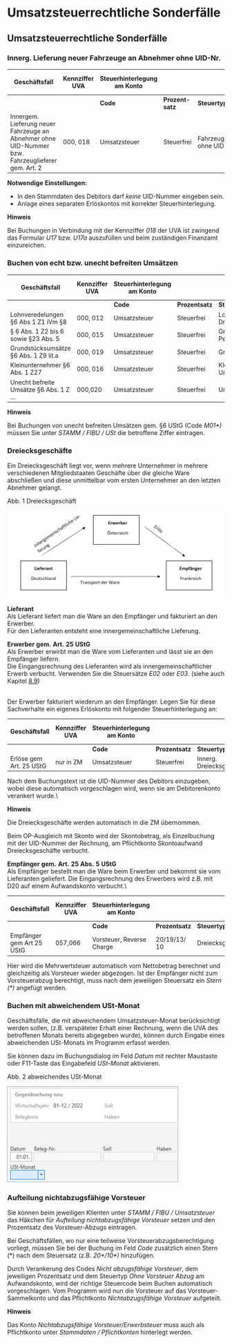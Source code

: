# Umsatzsteuerrechtliche Sonderfälle

## Umsatzsteuerrechtliche Sonderfälle

### Innerg. Lieferung neuer Fahrzeuge an Abnehmer ohne UID-Nr.


| **Geschäftsfall** | **Kennziffer** **UVA** | **Steuerhinterlegung** **am** **Konto** |  |  | **Eingabe** **im Buchungsdialog** **(Feld Code)** | **Anzeige** **Journal/Konto** |
| --- | --- | --- | --- | --- | --- | --- |
|  |  | **Code** | **Prozent-satz** | **Steuertyp** |  |  |
| Innergem. Lieferung neuer Fahrzeuge an Abnehmer ohne UID-Nummer bzw. Fahrzeuglieferer gem. Art. 2 | &#48;00, 018 | Umsatzsteuer | Steuerfrei | Fahrzeug ohne UID | \*2 | M\*2 |



**Notwendige** **Einstellungen:**

* In den Stammdaten des Debitors darf *keine* UID-Nummer eingeben sein.
* Anlage eines separaten Erlöskontos mit korrekter Steuerhinterlegung.


**Hinweis**

Bei Buchungen in Verbindung mit der Kennziffer *018* der UVA ist zwingend das Formular *U17* bzw. *U17a* auszufüllen und beim zuständigen Finanzamt einzureichen.

### Buchen von echt bzw. unecht befreiten Umsätzen


| **Geschäftsfall** | **Kennziffer** **UVA** | **Steuerhinterlegung** **am** **Konto** |  |  | **Eingabe** **im Buchungsdialog** **(Feld Code)** | **Anzeige** **Journal/Konto** |
| --- | --- | --- | --- | --- | --- | --- |
|  |  | **Code** | **Prozentsatz** | **Steuertyp** |  |  |
| Lohnveredelungen §6 Abs 1 Z1 iVm §8 | &#48;00, 012 | Umsatzsteuer | Steuerfrei | Lohnveredelung Drittland | L01 | L01 |
| § 6 Abs. 1 Z2 bis 6 sowie §23 Abs. 5 | &#48;00, 015 | Umsatzsteuer | Steuerfrei | Grenzüberschreitende Personenbeförderung | P01 | P01 |
| Grundstücksumsätze §6 Abs. 1 Z9 lit.a | &#48;00, 019 | Umsatzsteuer | Steuerfrei | Grundstück Umsatz | G01\* | G01\* |
| Kleinunternehmer §6 Abs. 1 Z27 | &#48;00, 016 | Umsatzsteuer | Steuerfrei | Kleinunternehmer Umsatz | K01\* | K01\* |
| Unecht befreite Umsätze §6 Abs. 1 Z … | &#48;00,020 | Umsatzsteuer | Steuerfrei | Unecht befreit | &#48;1\* | M01\* |



**Hinweis**

Bei Buchungen von unecht befreiten Umsätzen gem. §6 UStG (Code *M01\*)* müssen Sie unter *STAMM / FIBU / USt* die betroffene Ziffer eintragen.

### Dreiecksgeschäfte

Ein Dreiecksgeschäft liegt vor, wenn mehrere Unternehmer in mehrere verschiedenen Mitgliedstaaten Geschäfte über die gleiche Ware abschließen und diese unmittelbar vom ersten Unternehmer an den letzten Abnehmer gelangt.


Abb. 1 Dreiecksgeschäft

![Image](<../assets/NeuesElement138.png>)


**Lieferant**\
Als Lieferant liefert man die Ware an den Empfänger und fakturiert an den Erwerber.\
Für den Lieferanten entsteht eine innergemeinschaftliche Lieferung.

**Erwerber** **gem.** **Art.** **25** **UStG**\
Als Erwerber erwirbt man die Ware vom Lieferanten und lässt sie an den Empfänger liefern.\
Die Eingangsrechnung des Lieferanten wird als innergemeinschaftlicher Erwerb verbucht. Verwenden Sie die Steuersätze *E02* oder *E03*. (siehe auch Kapitel [8.9](<FIBUNextHandbuch1.md#\_Ref75505364>))

\
Der Erwerber fakturiert wiederum an den Empfänger. Legen Sie für diese Sachverhalte ein eigenes Erlöskonto mit folgender Steuerhinterlegung an:

| **Geschäftsfall** | **Kennziffer** **UVA** | **Steuerhinterlegung** **am** **Konto** |  |  | **Eingabe** **im Buchungsdialog** **(Feld Code)** | **Anzeige** **Journal/Konto** |
| --- | --- | --- | --- | --- | --- | --- |
|  |  | **Code** | **Prozentsatz** | **Steuertyp** |  |  |
| Erlöse gem Art. 25 UStG | nur in ZM | Umsatzsteuer | Steuerfrei | Innerg. Dreiecksgeschäft | D02 | D02 |



Nach dem Buchungstext ist die UID-Nummer des Debitors einzugeben, wobei diese automatisch vorgeschlagen wird, wenn sie am Debitorenkonto verankert wurde.\

**Hinweis**

Die Dreiecksgeschäfte werden automatisch in die ZM übernommen.


Beim OP-Ausgleich mit Skonto wird der Skontobetrag, als Einzelbuchung mit der UID-Nummer der Rechnung, am Pflichtkonto Skontoaufwand Dreiecksgeschäfte verbucht.

**Empfänger** **gem.** **Art.** **25** **Abs.** **5** **UStG**\
Als Empfänger bestellt man die Ware beim Erwerber und bekommt sie vom Lieferanten geliefert. Die Eingangsrechnung des Erwerbers wird z.B. mit D20 auf einem Aufwandskonto verbucht.\

| **Geschäftsfall** | **Kennziffer** **UVA** | **Steuerhinterlegung** **am** **Konto** |  |  | **Eingabe** **im Buchungsdialog** **(Feld Code)** | **Anzeige** **Journal/Konto** |
| --- | --- | --- | --- | --- | --- | --- |
|  |  | **Code** | **Prozentsatz** | **Steuertyp** |  |  |
| Empfänger gem Art 25 UStG | &#48;57,066 | Vorsteuer, Reverse Charge | &#50;0/19/13/ 10 | Dreiecksgeschäft | D20/19/13/10 | D20/19/13/10 |



Hier wird die Mehrwertsteuer automatisch vom Nettobetrag berechnet und gleichzeitig als Vorsteuer wieder abgezogen. Ist der Empfänger nicht zum Vorsteuerabzug berechtigt, muss nach dem jeweili­gen Steuersatz ein *Stern (\*)* angefügt werden.


### Buchen mit abweichendem USt-Monat

Geschäftsfälle, die mit abweichendem Umsatzsteuer-Monat berücksichtigt werden sollen, (z.B. verspäteter Erhalt einer Rechnung, wenn die UVA des betroffenen Monats bereits abgegeben wurde), können durch Eingabe eines abweichenden USt-Monats im Programm erfasst werden.

Sie können dazu im Buchungsdialog im Feld *Datum* mit rechter Maustaste oder F11-Taste das Eingabefeld *USt-Monat* aktivieren.

Abb. 2 abweichendes USt-Monat

![Image](<../assets/NeuesElement136.png>)

### Aufteilung nichtabzugsfähige Vorsteuer

Sie können beim jeweiligen Klienten unter *STAMM / FIBU / Umsatzsteuer* das Häkchen für *Aufteilung nichtabzugsfähige Vorsteuer* setzen und den Prozentsatz des Vorsteuer-Abzugs eintragen.

Bei Geschäftsfällen, wo nur eine teilweise Vorsteuerabzugsberechtigung vorliegt, müssen Sie bei der Buchung im Feld *Code* zusätzlich einen Stern (\*) nach dem Steuersatz (z.B. *20\*/10\*)* hinzufügen.

Durch Verankerung des Codes *Nicht abzugsfähige Vorsteuer*, dem jeweiligen Prozentsatz und dem Steuertyp *Ohne Vorsteuer Abzug* am Aufwandskonto, wird der richtige Steuercode beim Buchen automatisch vorgeschlagen. Vom Programm wird nun die Vorsteuer auf das Vorsteuer-Sammelkonto und das Pflichtkonto *Nichtabzugsfähige Vorsteuer* aufgeteilt.

**Hinweis**

Das Konto *Nichtabzugsfähige Vorsteuer/Erwerbsteuer* muss auch als Pflichtkonto unter *Stammdaten / Pflichtkonten* hinterlegt werden.
